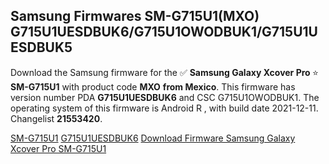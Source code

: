 <h2>Samsung Firmwares SM-G715U1(MXO) G715U1UESDBUK6/G715U1OWODBUK1/G715U1UESDBUK5</h2>
Download the Samsung firmware for the ✅ <strong>Samsung Galaxy Xcover Pro </strong> ⭐ <strong>SM-G715U1</strong> with product code <strong>MXO</strong> <strong> from Mexico</strong>. This firmware has version number PDA <strong>G715U1UESDBUK6</strong> and CSC G715U1OWODBUK1. The operating system of this firmware is Android R , with build date 2021-12-11. Changelist <strong>21553420</strong>.


[SM-G715U1](https://samfirm.shop/samsung/model/SM-G715U1)
[G715U1UESDBUK6](https://samfirm.shop/samsung/pda/G715U1UESDBUK6)
[Download Firmware Samsung Galaxy Xcover Pro SM-G715U1](https://samfirm.shop/samsung/firmware/481700)
